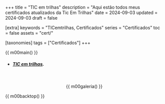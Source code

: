 +++
title = "TIC em trilhas"
description = "Aqui estão todos meus certificados atualizados da Tic Em Trilhas"
date = 2024-09-03
updated = 2024-09-03
draft = false

[extra]
keywords = "TICemtrilhas, Certificados"
series = "Certificados"
toc = false
assets = "cert/"

[taxonomies]
tags = ["Certificados"]
+++

{{ m00main() }}

- ##### [TIC em trilhas](https://ticemtrilhas.org.br/).

<br>
<div style="text-align: center;">

{{ m00galeria() }}

</div>

{{ m00backtop() }}
